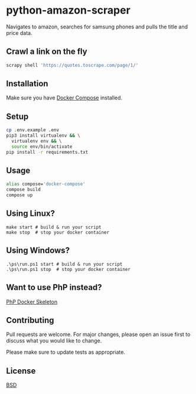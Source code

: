 # python-amazon-scraper

Navigates to amazon, searches for samsung phones and pulls the title and price data.

## Crawl a link on the fly

```bash
scrapy shell 'https://quotes.toscrape.com/page/1/'

```

## Installation

Make sure you have [Docker Compose](https://docs.docker.com/compose/install/) installed.

## Setup

```bash
cp .env.example .env
pip3 install virtualenv && \
  virtualenv env && \
  source env/bin/activate
pip install -r requirements.txt
```

## Usage

```bash
alias compose='docker-compose'
compose build
compose up 
```

## Using Linux?

```
make start # build & run your script
make stop  # stop your docker container
```

## Using Windows?

```
.\ps\run.ps1 start # build & run your script
.\ps\run.ps1 stop  # stop your docker container
```

## Want to use PhP instead? 
[PhP Docker Skeleton](https://github.com/kkamara/php-docker-skeleton)

## Contributing
Pull requests are welcome. For major changes, please open an issue first to discuss what you would like to change.

Please make sure to update tests as appropriate.

## License
[BSD](https://opensource.org/licenses/BSD-3-Clause)
